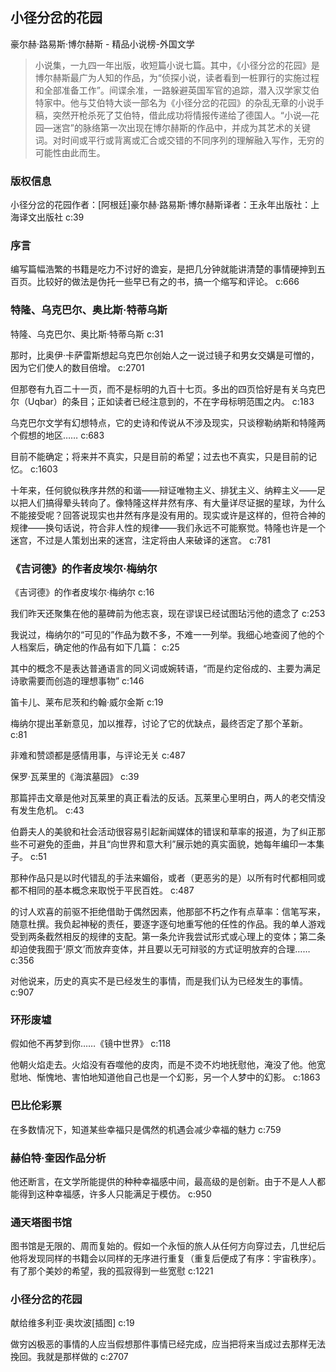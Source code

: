 ## 小径分岔的花园

豪尔赫·路易斯·博尔赫斯  -  精品小说榜-外国文学

> 小说集，一九四一年出版，收短篇小说七篇。其中，《小径分岔的花园》是博尔赫斯最广为人知的作品，为“侦探小说，读者看到一桩罪行的实施过程和全部准备工作”。间谍余准，一路躲避英国军官的追踪，潜入汉学家艾伯特家中。他与艾伯特大谈一部名为《小径分岔的花园》的杂乱无章的小说手稿，突然开枪杀死了艾伯特，借此成功将情报传递给了德国人。“小说—花园—迷宫”的脉络第一次出现在博尔赫斯的作品中，并成为其艺术的关键词。对时间或平行或背离或汇合或交错的不同序列的理解融入写作，无穷的可能性由此而生。

### 版权信息

小径分岔的花园作者：[阿根廷]豪尔赫·路易斯·博尔赫斯译者：王永年出版社：上海译文出版社 c:39

### 序言

编写篇幅浩繁的书籍是吃力不讨好的谵妄，是把几分钟就能讲清楚的事情硬抻到五百页。比较好的做法是伪托一些早已有之的书，搞一个缩写和评论。 c:666

### 特隆、乌克巴尔、奥比斯·特蒂乌斯

特隆、乌克巴尔、奥比斯·特蒂乌斯 c:31

那时，比奥伊·卡萨雷斯想起乌克巴尔创始人之一说过镜子和男女交媾是可憎的，因为它们使人的数目倍增。 c:2701

但那卷有九百二十一页，而不是标明的九百十七页。多出的四页恰好是有关乌克巴尔（Uqbar）的条目；正如读者已经注意到的，不在字母标明范围之内。 c:183

乌克巴尔文学有幻想特点，它的史诗和传说从不涉及现实，只谈穆勒纳斯和特隆两个假想的地区…… c:683

目前不能确定；将来并不真实，只是目前的希望；过去也不真实，只是目前的记忆。 c:1603

十年来，任何貌似秩序井然的和谐——辩证唯物主义、排犹主义、纳粹主义——足以把人们搞得晕头转向了。像特隆这样井然有序、有大量详尽证据的星球，为什么不能接受呢？回答说现实也井然有序是没有用的。现实或许是这样的，但符合神的规律——换句话说，符合非人性的规律——我们永远不可能察觉。特隆也许是一个迷宫，不过是人策划出来的迷宫，注定将由人来破译的迷宫。 c:781

### 《吉诃德》的作者皮埃尔·梅纳尔

《吉诃德》的作者皮埃尔·梅纳尔 c:16

我们昨天还聚集在他的墓碑前为他志哀，现在谬误已经试图玷污他的遗念了 c:253

我说过，梅纳尔的“可见的”作品为数不多，不难一一列举。我细心地查阅了他的个人档案后，确定他的作品有如下几篇： c:25

其中的概念不是表达普通语言的同义词或婉转语，“而是约定俗成的、主要为满足诗歌需要而创造的理想事物” c:146

笛卡儿、莱布尼茨和约翰·威尔金斯 c:19

梅纳尔提出革新意见，加以推荐，讨论了它的优缺点，最终否定了那个革新。 c:81

非难和赞颂都是感情用事，与评论无关 c:487

保罗·瓦莱里的《海滨墓园》 c:39

那篇抨击文章是他对瓦莱里的真正看法的反话。瓦莱里心里明白，两人的老交情没有发生危机。 c:43

伯爵夫人的美貌和社会活动很容易引起新闻媒体的错误和草率的报道，为了纠正那些不可避免的歪曲，并且“向世界和意大利”展示她的真实面貌，她每年编印一本集子。 c:51

那种作品只是以时代错乱的手法来媚俗，或者（更恶劣的是）以所有时代都相同或都不相同的基本概念来取悦于平民百姓。 c:487

的讨人欢喜的前驱不拒绝借助于偶然因素，他那部不朽之作有点草率：信笔写来，随意杜撰。我负起神秘的责任，要逐字逐句地重写他的任性的作品。我的单人游戏受到两条截然相反的规律的支配。第一条允许我尝试形式或心理上的变体；第二条却迫使我囿于‘原文’而放弃变体，并且要以无可辩驳的方式证明放弃的合理…… c:356

对他说来，历史的真实不是已经发生的事情，而是我们认为已经发生的事情。 c:907

### 环形废墟

假如他不再梦到你……《镜中世界》 c:118

他朝火焰走去。火焰没有吞噬他的皮肉，而是不烫不灼地抚慰他，淹没了他。他宽慰地、惭愧地、害怕地知道他自己也是一个幻影，另一个人梦中的幻影。 c:1863

### 巴比伦彩票

在多数情况下，知道某些幸福只是偶然的机遇会减少幸福的魅力 c:759

### 赫伯特·奎因作品分析

他还断言，在文学所能提供的种种幸福感中间，最高级的是创新。由于不是人人都能得到这种幸福感，许多人只能满足于模仿。 c:950

### 通天塔图书馆

图书馆是无限的、周而复始的。假如一个永恒的旅人从任何方向穿过去，几世纪后他将发现同样的书籍会以同样的无序进行重复（重复后便成了有序：宇宙秩序）。有了那个美妙的希望，我的孤寂得到一些宽慰 c:1221

### 小径分岔的花园

献给维多利亚·奥坎波[插图] c:19

做穷凶极恶的事情的人应当假想那件事情已经完成，应当把将来当成过去那样无法挽回。我就是那样做的 c:2707
